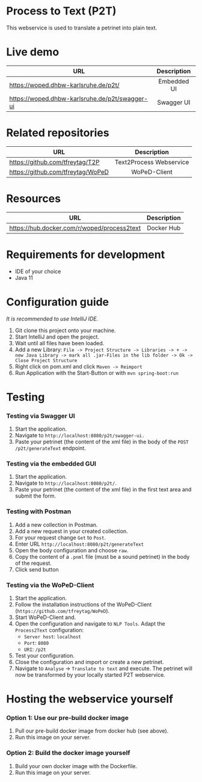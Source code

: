 # Process to Text (P2T)
This webservice is used to translate a petrinet into plain text.

# Live demo
| URL           | Description   | 
| ------------- |:-------------:|
| https://woped.dhbw-karlsruhe.de/p2t/ | Embedded UI|
| https://woped.dhbw-karlsruhe.de/p2t/swagger-ui| Swagger UI|

# Related repositories
| URL           | Description   |
| ------------- |:-------------:|
| https://github.com/tfreytag/T2P | Text2Process Webservice |
| https://github.com/tfreytag/WoPeD | WoPeD-Client |

# Resources
| URL           | Description   |
| ------------- |:-------------:|
| https://hub.docker.com/r/woped/process2text | Docker Hub|

# Requirements for development
* IDE of your choice
* Java 11

# Configuration guide
_It is recommended to use IntelliJ IDE._
1. Git clone this project onto your machine.
2. Start IntelliJ and open the project.
3. Wait until all files have been loaded.
4. Add a new Library: `File -> Project Structure -> Libraries -> + -> new Java Library -> mark all .jar-Files in the lib folder -> Ok -> Close Project Structure`
5. Right click on pom.xml and click `Maven -> Reimport`
6. Run Application with the Start-Button or with `mvn spring-boot:run`

# Testing
### Testing via Swagger UI
1. Start the application.
2. Navigate to `http://localhost:8080/p2t/swagger-ui.`
3. Paste your petrinet (the content of the xml file) in the body of the `POST /p2t/generateText` endpoint.

### Testing via the embedded GUI
1. Start the application.
2. Navigate to `http://localhost:8080/p2t/`.
3. Paste your petrinet (the content of the xml file) in the first text area and submit the form.

### Testing with Postman
1. Add a new collection in Postman.
2. Add a new request in your created collection.
3. For your request change `Get` to `Post`.
4. Enter URL `http://localhost:8080/p2t/generateText`
5. Open the body configuration and choose `raw`.
6. Copy the content of a `.pnml` file (must be a sound petrinet) in the body of the request.
7. Click send button

### Testing via the WoPeD-Client
1. Start the application.
2. Follow the installation instructions of the WoPeD-Client (`https://github.com/tfreytag/WoPeD`).
3. Start WoPeD-Client and.
4. Open the configuration and navigate to `NLP Tools`. Adapt the `Process2Text` configuration: 
   - `Server host`: `localhost`
   - `Port`: `8080`
   - `URI`: `/p2t`
5. Test your configuration.
6. Close the configuration and import or create a new petrinet.
7. Navigate to `Analyse` -> `Translate to text` and execute. The petrinet will now be transformed by your locally started P2T webservice.

# Hosting the webservice yourself
### Option 1: Use our pre-build docker image
1. Pull our pre-build docker image from docker hub (see above).
2. Run this image on your server.
### Option 2: Build the docker image yourself
1. Build your own docker image with the Dockerfile.
2. Run this image on your server.
